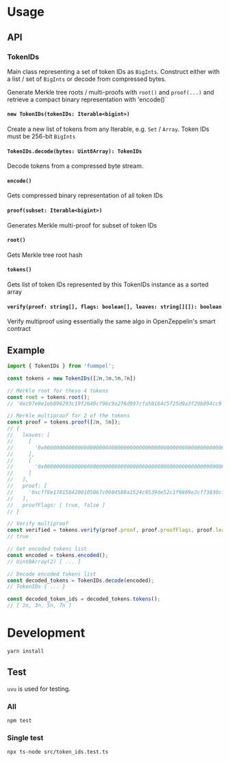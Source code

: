 # Usage

## API

### TokenIDs
Main class representing a set of token IDs as `BigInts`. Construct either with a list / set of
`BigInts` or decode from compressed bytes.

Generate Merkle tree roots / multi-proofs with `root()` and `proof(...)` and retrieve a compact
binary representation with 'encode()`

#### `new TokenIDs(tokenIDs: Iterable<bigint>)`
Create a new list of tokens from any Iterable, e.g. `Set` / `Array`. Token IDs must be 256-bit `BigInts`

#### `TokenIDs.decode(bytes: Uint8Array): TokenIDs`
Decode tokens from a compressed byte stream.

#### `encode()`
Gets compressed binary representation of all token IDs

#### `proof(subset: Iterable<bigint>)`
Generates Merkle multi-proof for subset of token IDs

#### `root()`
Gets Merkle tree root hash

#### `tokens()`
Gets list of token IDs represented by this TokenIDs instance as a sorted array

#### `verify(proof: string[], flags: boolean[], leaves: string[][]): boolean`
Verify multiproof using essentially the same algo in OpenZeppelin's smart contract

## Example
```ts
import { TokenIDs } from 'fummpel';

const tokens = new TokenIDs([2n,3n,5n,7n])

// Merkle root for these 4 tokens
const root = tokens.root();
// '0xc97e9e1eb896293c19f2649c796c9a276d997cfa58164c5f25d9a3f29b894cc9'

// Merkle multiproof for 2 of the tokens
const proof = tokens.proof([2n, 5n]);
// {
//   leaves: [
//     [
//       '0x0000000000000000000000000000000000000000000000000000000000000005'
//     ],
//     [
//       '0x0000000000000000000000000000000000000000000000000000000000000002'
//     ]
//   ],
//   proof: [
//     '0xcff8e1781584200105067c0684580a1524c9539de52c1f9889e2cf73830cfccc'
//   ],
//   proofFlags: [ true, false ]
// }

// Verify multiproof
const verified = tokens.verify(proof.proof, proof.proofFlags, proof.leaves);
// true

// Get encoded tokens list
const encoded = tokens.encoded();
// Uint8Array(2) [ ... ]

// Decode encoded tokens list
const decoded_tokens = TokenIDs.decode(encoded);
// TokenIDs { ... }

const decoded_token_ids = decoded_tokens.tokens();
// [ 2n, 3n, 5n, 7n ]
```

# Development
`yarn install`

## Test
`uvu` is used for testing.

### All
`npm test`

### Single test
`npx ts-node src/token_ids.test.ts`
